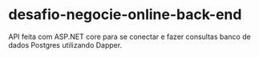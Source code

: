 # desafio-negocie-online-back-end
API feita com ASP.NET core para se conectar e fazer consultas  banco de dados Postgres utilizando Dapper.
